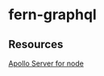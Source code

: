 # fern-graphql

## Resources

[Apollo Server for node](https://www.apollographql.com/docs/apollo-server/v3/integrations/middleware/#apollo-server-express)
